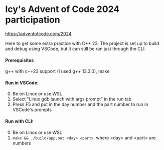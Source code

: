 # Icy's Advent of Code 2024 participation
https://adventofcode.com/2024

Here to get some extra practice with C++ 23. The project is set up to build and debug using VSCode, but it can still be ran just through the CLI.

#### Prerequisites
g++ with c++23 support (I used g++ 13.3.0), make

#### Run in VSCode:
0. Be on Linux or use WSL
1. Select "Linux gdb launch with args prompt" in the run tab
2. Press F5 and put in the day number and the part number to run in VSCode's prompts

#### Run with CLI:
0. Be on Linux or use WSL
1. `make && ./build/app.out <day> <part>`, where \<day\> and \<part\> are numbers